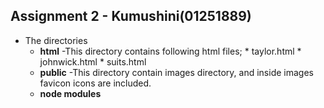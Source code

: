 ## Assignment 2 - Kumushini(01251889)

* The directories
  * **html**
    -This directory contains following html files;
          * taylor.html
          * johnwick.html
          * suits.html
  * **public**
    -This directory contain images directory, and inside images favicon icons are included.
  * **node modules**
    

